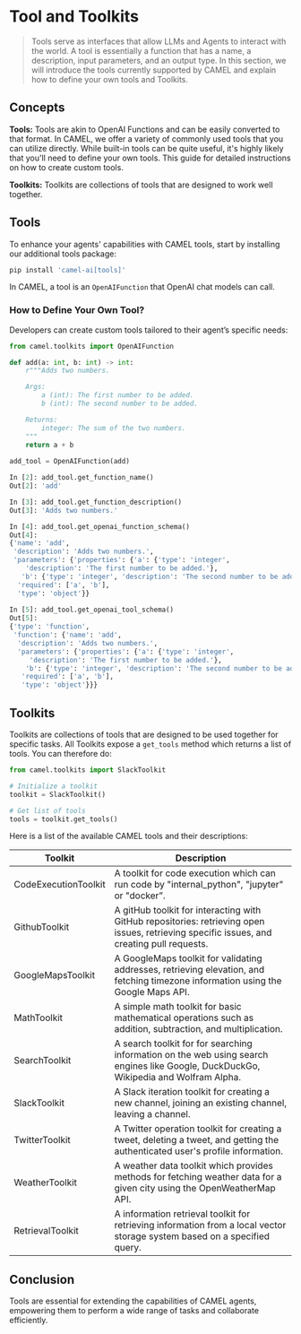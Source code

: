 # Tool and Toolkits

> Tools serve as interfaces that allow LLMs and Agents to interact with the world. A tool is essentially a function that has a name, a description, input parameters, and an output type. In this section, we will introduce the tools currently supported by CAMEL and explain how to define your own tools and Toolkits.


## Concepts

**Tools:** Tools are akin to OpenAI Functions and can be easily converted to that format. In CAMEL, we offer a variety of commonly used tools that you can utilize directly. While built-in tools can be quite useful, it's highly likely that you'll need to define your own tools. This guide for detailed instructions on how to create custom tools.

**Toolkits:** Toolkits are collections of tools that are designed to work well together. 


## Tools

To enhance your agents' capabilities with CAMEL tools, start by installing our additional tools package:
```sh
pip install 'camel-ai[tools]'
```

In CAMEL, a tool is an `OpenAIFunction` that OpenAI chat models can call.


### How to Define Your Own Tool?

Developers can create custom tools tailored to their agent’s specific needs:

```python
from camel.toolkits import OpenAIFunction

def add(a: int, b: int) -> int:
    r"""Adds two numbers.

    Args:
        a (int): The first number to be added.
        b (int): The second number to be added.

    Returns:
        integer: The sum of the two numbers.
    """
    return a + b
    
add_tool = OpenAIFunction(add)

In [2]: add_tool.get_function_name()
Out[2]: 'add'

In [3]: add_tool.get_function_description() 
Out[3]: 'Adds two numbers.'

In [4]: add_tool.get_openai_function_schema()
Out[4]: 
{'name': 'add',
 'description': 'Adds two numbers.',
 'parameters': {'properties': {'a': {'type': 'integer',
    'description': 'The first number to be added.'},
   'b': {'type': 'integer', 'description': 'The second number to be added.'}},
  'required': ['a', 'b'],
  'type': 'object'}}
  
In [5]: add_tool.get_openai_tool_schema()
Out[5]: 
{'type': 'function',
 'function': {'name': 'add',
  'description': 'Adds two numbers.',
  'parameters': {'properties': {'a': {'type': 'integer',
     'description': 'The first number to be added.'},
    'b': {'type': 'integer', 'description': 'The second number to be added.'}},
   'required': ['a', 'b'],
   'type': 'object'}}}
```

## Toolkits

Toolkits are collections of tools that are designed to be used together for specific tasks. All Toolkits expose a `get_tools` method which returns a list of tools. You can therefore do:

```python
from camel.toolkits import SlackToolkit

# Initialize a toolkit
toolkit = SlackToolkit()

# Get list of tools
tools = toolkit.get_tools()
```

Here is a list of the available CAMEL tools and their descriptions:

| Toolkit | Description |
| ----- | ----- |
| CodeExecutionToolkit | A toolkit for code execution which can run code by "internal_python", "jupyter" or "docker”. | 
| GithubToolkit | A gitHub toolkit for interacting with GitHub repositories: retrieving open issues, retrieving specific issues, and creating pull requests. | 
| GoogleMapsToolkit  | A GoogleMaps toolkit for validating addresses, retrieving elevation, and fetching timezone information using the Google Maps API. | 
| MathToolkit | A simple math toolkit for basic mathematical operations such as addition, subtraction, and multiplication. |
| SearchToolkit | A search toolkit for for searching information on the web using search engines like Google, DuckDuckGo, Wikipedia and Wolfram Alpha. | 
| SlackToolkit | A Slack iteration toolkit for creating a new channel, joining an existing channel, leaving a channel. | 
| TwitterToolkit | A Twitter operation toolkit for creating a tweet, deleting a tweet, and getting the authenticated user's profile information. | 
| WeatherToolkit | A weather data toolkit which provides methods for fetching weather data for a given city using the OpenWeatherMap API. | 
| RetrievalToolkit | A information retrieval toolkit for retrieving information from a local vector storage system based on a specified query. | 


## Conclusion

Tools are essential for extending the capabilities of CAMEL agents, empowering them to perform a wide range of tasks and collaborate efficiently.
